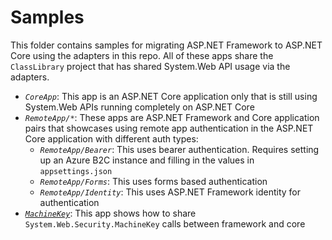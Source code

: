 # Samples

This folder contains samples for migrating ASP.NET Framework to ASP.NET Core using the adapters in this repo. All of these apps share the `ClassLibrary` project that has shared System.Web API usage via the adapters.

- *`CoreApp`*: This app is an ASP.NET Core application only that is still using System.Web APIs running completely on ASP.NET Core
- *`RemoteApp/*`*: These apps are ASP.NET Framework and Core application pairs that showcases using remote app authentication in the ASP.NET Core application with different auth types:
    - *`RemoteApp/Bearer`*: This uses bearer authentication. Requires setting up an Azure B2C instance and filling in the values in `appsettings.json`
    - *`RemoteApp/Forms`*: This uses forms based authentication
    - *`RemoteApp/Identity`*: This uses ASP.NET Framework identity for authentication
- *[`MachineKey`](MachineKey/README.md)*: This app shows how to share `System.Web.Security.MachineKey` calls between framework and core
